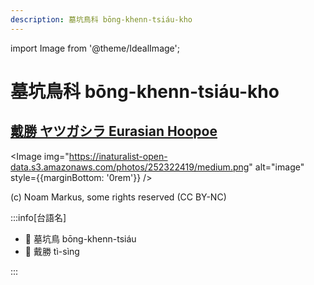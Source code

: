 ```yaml
---
description: 墓坑鳥科 bōng-khenn-tsiáu-kho
---
```


import Image from '@theme/IdealImage';

# 墓坑鳥科 bōng-khenn-tsiáu-kho

## [戴勝 ヤツガシラ Eurasian Hoopoe](https://ebird.org/species/hoopoe)

<Image img="https://inaturalist-open-data.s3.amazonaws.com/photos/252322419/medium.png" alt="image" style={{marginBottom: '0rem'}} />

<p className="image-caption">
(c) Noam Markus, some rights reserved (CC BY-NC)
</p>

:::info[台語名]

- 🎯 墓坑鳥 bōng-khenn-tsiáu
- 🎯 戴勝 tì-sìng

:::
